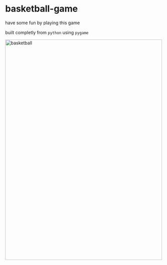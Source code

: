 # basketball-game
have some fun by playing this game

built completly from `python` using `pygame`

<img alt="basketball" src="https://i.pinimg.com/736x/c3/3d/ea/c33deae6f3d213fab524de53f179a701.jpg" height=700 width=500>
